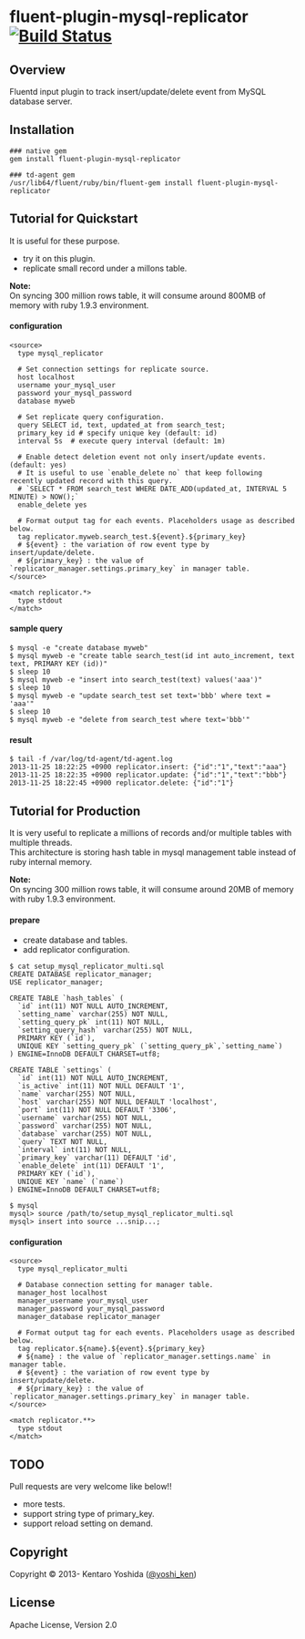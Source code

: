 # fluent-plugin-mysql-replicator [![Build Status](https://travis-ci.org/y-ken/fluent-plugin-mysql-replicator.png?branch=master)](https://travis-ci.org/y-ken/fluent-plugin-mysql-replicator)

## Overview

Fluentd input plugin to track insert/update/delete event from MySQL database server.

## Installation

`````
### native gem
gem install fluent-plugin-mysql-replicator

### td-agent gem
/usr/lib64/fluent/ruby/bin/fluent-gem install fluent-plugin-mysql-replicator
`````

## Tutorial for Quickstart

It is useful for these purpose.

* try it on this plugin.
* replicate small record under a millons table.

**Note:**  
On syncing 300 million rows table, it will consume around 800MB of memory with ruby 1.9.3 environment.

#### configuration

`````
<source>
  type mysql_replicator

  # Set connection settings for replicate source.
  host localhost
  username your_mysql_user
  password your_mysql_password
  database myweb

  # Set replicate query configuration.
  query SELECT id, text, updated_at from search_test;
  primary_key id # specify unique key (default: id)
  interval 5s  # execute query interval (default: 1m)

  # Enable detect deletion event not only insert/update events. (default: yes)
  # It is useful to use `enable_delete no` that keep following recently updated record with this query.
  # `SELECT * FROM search_test WHERE DATE_ADD(updated_at, INTERVAL 5 MINUTE) > NOW();`
  enable_delete yes

  # Format output tag for each events. Placeholders usage as described below.
  tag replicator.myweb.search_test.${event}.${primary_key}
  # ${event} : the variation of row event type by insert/update/delete.
  # ${primary_key} : the value of `replicator_manager.settings.primary_key` in manager table.
</source>

<match replicator.*>
  type stdout
</match>
`````

#### sample query

`````
$ mysql -e "create database myweb"
$ mysql myweb -e "create table search_test(id int auto_increment, text text, PRIMARY KEY (id))"
$ sleep 10
$ mysql myweb -e "insert into search_test(text) values('aaa')"
$ sleep 10
$ mysql myweb -e "update search_test set text='bbb' where text = 'aaa'"
$ sleep 10
$ mysql myweb -e "delete from search_test where text='bbb'"
`````

#### result

`````
$ tail -f /var/log/td-agent/td-agent.log
2013-11-25 18:22:25 +0900 replicator.insert: {"id":"1","text":"aaa"}
2013-11-25 18:22:35 +0900 replicator.update: {"id":"1","text":"bbb"}
2013-11-25 18:22:45 +0900 replicator.delete: {"id":"1"}
`````

## Tutorial for Production

It is very useful to replicate a millions of records and/or multiple tables with multiple threads.  
This architecture is storing hash table in mysql management table instead of ruby internal memory.  

**Note:**  
On syncing 300 million rows table, it will consume around 20MB of memory with ruby 1.9.3 environment.

#### prepare

* create database and tables.
* add replicator configuration.

```
$ cat setup_mysql_replicator_multi.sql
CREATE DATABASE replicator_manager;
USE replicator_manager;

CREATE TABLE `hash_tables` (
  `id` int(11) NOT NULL AUTO_INCREMENT,
  `setting_name` varchar(255) NOT NULL,
  `setting_query_pk` int(11) NOT NULL,
  `setting_query_hash` varchar(255) NOT NULL,
  PRIMARY KEY (`id`),
  UNIQUE KEY `setting_query_pk` (`setting_query_pk`,`setting_name`)
) ENGINE=InnoDB DEFAULT CHARSET=utf8;

CREATE TABLE `settings` (
  `id` int(11) NOT NULL AUTO_INCREMENT,
  `is_active` int(11) NOT NULL DEFAULT '1',
  `name` varchar(255) NOT NULL,
  `host` varchar(255) NOT NULL DEFAULT 'localhost',
  `port` int(11) NOT NULL DEFAULT '3306',
  `username` varchar(255) NOT NULL,
  `password` varchar(255) NOT NULL,
  `database` varchar(255) NOT NULL,
  `query` TEXT NOT NULL,
  `interval` int(11) NOT NULL,
  `primary_key` varchar(11) DEFAULT 'id',
  `enable_delete` int(11) DEFAULT '1',
  PRIMARY KEY (`id`),
  UNIQUE KEY `name` (`name`)
) ENGINE=InnoDB DEFAULT CHARSET=utf8;
```

```
$ mysql
mysql> source /path/to/setup_mysql_replicator_multi.sql
mysql> insert into source ...snip...;
```

#### configuration

`````
<source>
  type mysql_replicator_multi

  # Database connection setting for manager table.
  manager_host localhost
  manager_username your_mysql_user
  manager_password your_mysql_password
  manager_database replicator_manager

  # Format output tag for each events. Placeholders usage as described below.
  tag replicator.${name}.${event}.${primary_key}
  # ${name} : the value of `replicator_manager.settings.name` in manager table.
  # ${event} : the variation of row event type by insert/update/delete.
  # ${primary_key} : the value of `replicator_manager.settings.primary_key` in manager table.
</source>

<match replicator.**>
  type stdout
</match>
`````

## TODO

Pull requests are very welcome like below!!

* more tests.
* support string type of primary_key.
* support reload setting on demand.

## Copyright

Copyright © 2013- Kentaro Yoshida ([@yoshi_ken](https://twitter.com/yoshi_ken))

## License

Apache License, Version 2.0
